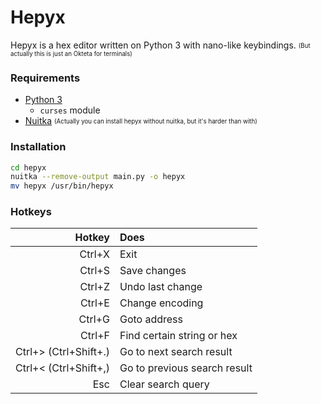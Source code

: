 # Hepyx
Hepyx is a hex editor written on Python 3 with nano-like keybindings.
<sub><sup>(But actually this is just an Okteta for terminals)</sup></sub>


### Requirements
- [Python 3](https://www.python.org/)
    - `curses` module
- [Nuitka](https://nuitka.net/)
<sub><sup>(Actually you can install hepyx without nuitka, but it's harder than with)</sup></sub>

### Installation
```sh
cd hepyx
nuitka --remove-output main.py -o hepyx
mv hepyx /usr/bin/hepyx
```

### Hotkeys
|                Hotkey | Does                         |
|----------------------:|:-----------------------------|
|                Ctrl+X | Exit                         |
|                Ctrl+S | Save changes                 |
|                Ctrl+Z | Undo last change             |
|                Ctrl+E | Change encoding              |
|                Ctrl+G | Goto address                 |
|                Ctrl+F | Find certain string or hex   |
| Ctrl+> (Ctrl+Shift+.) | Go to next search result     |
| Ctrl+< (Ctrl+Shift+,) | Go to previous search result |
|                   Esc | Clear search query           |

